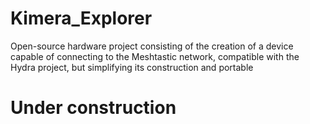 # Kimera_Explorer
Open-source hardware project consisting of the creation of a device capable of connecting to the Meshtastic network, compatible with the Hydra project, but simplifying its construction and portable

# Under construction
